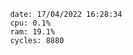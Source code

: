 

                date: 17/04/2022 16:28:34
                cpu: 0.1%
                ram: 19.1%
                cycles: 8880

                         